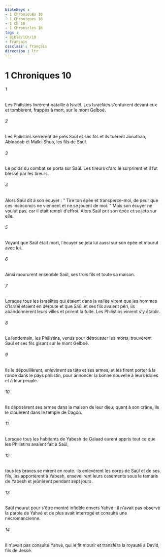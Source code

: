 ```yaml
---
bibleKeys : 
- 1 Chroniques 10
- 1 Chroniques 10
- 1 Ch 10
- 1 Chronicles 10
tags : 
- Bible/1Ch/10
- français
cssclass : français
direction : ltr
---
```


# 1 Chroniques 10

###### 1
Les Philistins livrèrent bataille à Israël. Les Israélites s'enfuirent devant eux et tombèrent, frappés à mort, sur le mont Gelboé. 
###### 2
Les Philistins serrèrent de près Saül et ses fils et ils tuèrent Jonathan, Abinadab et Malki-Shua, les fils de Saül. 
###### 3
Le poids du combat se porta sur Saül. Les tireurs d'arc le surprirent et il fut blessé par les tireurs. 
###### 4
Alors Saül dit à son écuyer : " Tire ton épée et transperce-moi, de peur que ces incirconcis ne viennent et ne se jouent de moi. " Mais son écuyer ne voulut pas, car il était rempli d'effroi. Alors Saül prit son épée et se jeta sur elle. 
###### 5
Voyant que Saül était mort, l'écuyer se jeta lui aussi sur son épée et mourut avec lui. 
###### 6
Ainsi moururent ensemble Saül, ses trois fils et toute sa maison. 
###### 7
Lorsque tous les Israélites qui étaient dans la vallée virent que les hommes d'Israël étaient en déroute et que Saül et ses fils avaient péri, ils abandonnèrent leurs villes et prirent la fuite. Les Philistins vinrent s'y établir. 
###### 8
Le lendemain, les Philistins, venus pour détrousser les morts, trouvèrent Saül et ses fils gisant sur le mont Gelboé. 
###### 9
Ils le dépouillèrent, enlevèrent sa tête et ses armes, et les firent porter à la ronde dans le pays philistin, pour annoncer la bonne nouvelle à leurs idoles et à leur peuple. 
###### 10
Ils déposèrent ses armes dans la maison de leur dieu; quant à son crâne, ils le clouèrent dans le temple de Dagôn. 
###### 11
Lorsque tous les habitants de Yabesh de Galaad eurent appris tout ce que les Philistins avaient fait à Saül, 
###### 12
tous les braves se mirent en route. Ils enlevèrent les corps de Saül et de ses fils, les apportèrent à Yabesh, ensevelirent leurs ossements sous le tamaris de Yabesh et jeûnèrent pendant sept jours. 
###### 13
Saül mourut pour s'être montré infidèle envers Yahvé : il n'avait pas observé la parole de Yahvé et de plus avait interrogé et consulté une nécromancienne. 
###### 14
Il n'avait pas consulté Yahvé, qui le fit mourir et transféra la royauté à David, fils de Jessé. 
